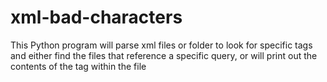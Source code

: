 # xml-bad-characters
This Python program will parse xml files or folder to look for specific tags and either find the files that reference a specific query, or will print out the contents of the tag within the file
